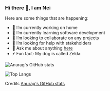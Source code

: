 ### Hi there 👋, I am Nei

<!--
**NeiTDutra/NeiTDutra** is a ✨ _special_ ✨ repository because its `README.md` (this file) appears on your GitHub profile.

Here are some ideas to get you started:
-->

Here are some things that are happening: 

- 🔭 I’m currently working on home
- 🌱 I’m currently learning software development
- 👯 I’m looking to collaborate on any projects
- 🤔 I’m looking for help with stakeholders
- 💬 Ask me about anything [here](https://github.com/NeiTDutra/NeiTDutra/issues)
- ⚡ Fun fact: My dog is called Zelda

![Anurag's GitHub stats](https://github-readme-stats.vercel.app/api?username=NeiTDutra&show_icons=true&theme=onedark)

![Top Langs](https://github-readme-stats.vercel.app/api/top-langs/?username=NeiTDutra&layout=compact)

Credits [Anurag's GitHub stats](https://github.com/anuraghazra/github-readme-stats)

